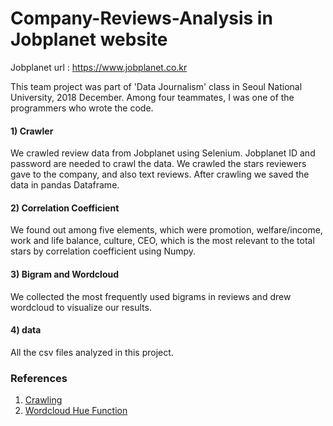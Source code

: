 # Company-Reviews-Analysis in Jobplanet website  
Jobplanet url : https://www.jobplanet.co.kr

This team project was part of 'Data Journalism' class in Seoul National University, 2018 December. 
Among four teammates, I was one of the programmers who wrote the code.


#### 1) Crawler 
We crawled review data from Jobplanet using Selenium. Jobplanet ID and password are needed to crawl the data. 
We crawled the stars reviewers gave to the company, and also text reviews. After crawling we saved the data in pandas Dataframe. 

#### 2) Correlation Coefficient
We found out among five elements, which were promotion, welfare/income, work and life balance, culture, CEO, which is the most relevant
to the total stars by correlation coefficient using Numpy. 

#### 3) Bigram and Wordcloud 
We collected the most frequently used bigrams in reviews and drew wordcloud to visualize our results.

#### 4) data 
All the csv files analyzed in this project.

### References
1. [Crawling](https://github.com/zzsza/jobplanet-interview-crawling)
2. [Wordcloud Hue Function](https://stackoverflow.com/questions/43043263/word-cloud-in-python-with-customised-colour)
